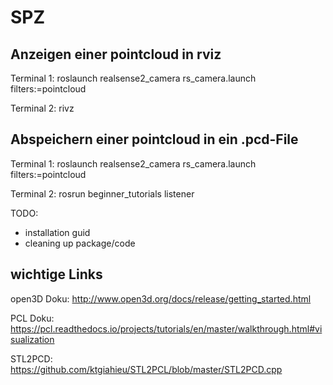 # SPZ

## Anzeigen einer pointcloud in rviz

Terminal 1:
roslaunch realsense2_camera rs_camera.launch filters:=pointcloud

Terminal 2:
rivz

## Abspeichern einer pointcloud in ein .pcd-File

Terminal 1:
roslaunch realsense2_camera rs_camera.launch filters:=pointcloud

Terminal 2:
rosrun beginner_tutorials listener



TODO:
- installation guid
- cleaning up package/code

## wichtige Links

open3D Doku:
http://www.open3d.org/docs/release/getting_started.html

PCL Doku:
https://pcl.readthedocs.io/projects/tutorials/en/master/walkthrough.html#visualization

STL2PCD:
https://github.com/ktgiahieu/STL2PCL/blob/master/STL2PCD.cpp
